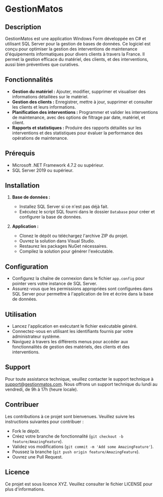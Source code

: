 # GestionMatos

## Description

GestionMatos est une application Windows Form développée en C# et utilisant SQL Server pour la gestion de bases de données. Ce logiciel est conçu pour optimiser la gestion des interventions de maintenance d'équipements informatiques pour divers clients à travers la France. Il permet la gestion efficace du matériel, des clients, et des interventions, aussi bien préventives que curatives.

## Fonctionnalités

- **Gestion du matériel :** Ajouter, modifier, supprimer et visualiser des informations détaillées sur le matériel.
- **Gestion des clients :** Enregistrer, mettre à jour, supprimer et consulter les clients et leurs informations.
- **Planification des interventions :** Programmer et valider les interventions de maintenance, avec des options de filtrage par date, matériel, et client.
- **Rapports et statistiques :** Produire des rapports détaillés sur les interventions et des statistiques pour évaluer la performance des opérations de maintenance.

## Prérequis

- Microsoft .NET Framework 4.7.2 ou supérieur.
- SQL Server 2019 ou supérieur.

## Installation

1. **Base de données :**
   - Installez SQL Server si ce n'est pas déjà fait.
   - Exécutez le script SQL fourni dans le dossier `Database` pour créer et configurer la base de données.

2. **Application :**
   - Clonez le dépôt ou téléchargez l'archive ZIP du projet.
   - Ouvrez la solution dans Visual Studio.
   - Restaurez les packages NuGet nécessaires.
   - Compilez la solution pour générer l'exécutable.

## Configuration

- Configurez la chaîne de connexion dans le fichier `app.config` pour pointer vers votre instance de SQL Server.
- Assurez-vous que les permissions appropriées sont configurées dans SQL Server pour permettre à l'application de lire et écrire dans la base de données.

## Utilisation

- Lancez l'application en exécutant le fichier exécutable généré.
- Connectez-vous en utilisant les identifiants fournis par votre administrateur système.
- Naviguez à travers les différents menus pour accéder aux fonctionnalités de gestion des matériels, des clients et des interventions.

## Support

Pour toute assistance technique, veuillez contacter le support technique à [support@gestionmatos.com](mailto:support@gestionmatos.com). Nous offrons un support technique du lundi au vendredi, de 9h à 17h (heure locale).

## Contribuer

Les contributions à ce projet sont bienvenues. Veuillez suivre les instructions suivantes pour contribuer :
- Fork le dépôt.
- Créez votre branche de fonctionnalité (`git checkout -b feature/AmazingFeature`).
- Validez vos modifications (`git commit -m 'Add some AmazingFeature'`).
- Poussez la branche (`git push origin feature/AmazingFeature`).
- Ouvrez une Pull Request.

## Licence

Ce projet est sous licence XYZ. Veuillez consulter le fichier LICENSE pour plus d'informations.


